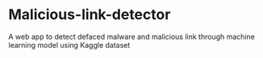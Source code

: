 # Malicious-link-detector
A web app to detect defaced malware and malicious link through machine learning model using Kaggle dataset
